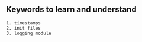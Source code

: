 ## Keywords to learn and understand    
    
    1. timestamps
    2. init files
    3. logging module